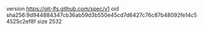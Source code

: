 version https://git-lfs.github.com/spec/v1
oid sha256:9d944884347cb36ab59d3b550e45cd7d6427c76c87b48092fe14c54525c2ef8f
size 2532
